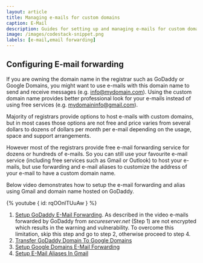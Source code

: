 ```yaml
---
layout: article
title: Managing e-mails for custom domains
caption: E-Mail
description: Guides for setting up and managing e-mails for custom domains (e.g. configuring forwarding of e-mails or using hosted options)
image: /images/codestack-snippet.png
labels: [e-mail,email forwarding]
---
```

## Configuring E-mail forwarding

If you are owning the domain name in the registrar such as GoDaddy or Google Domains, you might want to use e-mails with this domain name to send and receive messages (e.g. info@mydomain.com). Using the custom domain name provides better professional look for your e-mails instead of using free services (e.g. mydomaininfo@gmail.com).

Majority of registrars provide options to host e-mails with custom domains, but in most cases those options are not free and price varies from several dollars to dozens of dollars per month per e-mail depending on the usage, space and support arrangements.

However most of the registrars provide free e-mail forwarding service for dozens or hundreds of e-mails. So you can still use your favourite e-mail service (including free services such as Gmail or Outlook) to host your e-mails, but use forwarding and e-mail aliases to customize the address of your e-mail to have a custom domain name.

Below video demonstrates how to setup the e-mail forwarding and alias using Gmail and domain name hosted on GoDaddy.

{% youtube { id: rqOOnlTUuAw } %}

1. [Setup GoDaddy E-Mail Forwarding](godaddy-email-forwarding). As described in the video e-mails forwarded by GoDaddy from *secureserver.net* (Step 1) are not encrypted which results in the warning and vulnerability. To overcome this limitation, skip this step and go to step 2, otherwise proceed to step 4.
1. [Transfer GoDaddy Domain To Google Domains](transfer-godaddy-domain-to-googledomains)
1. [Setup Google Domains E-Mail Forwarding](googledomains-email-forwarding)
1. [Setup E-Mail Aliases In Gmail](setup-gmail-email-aliases)